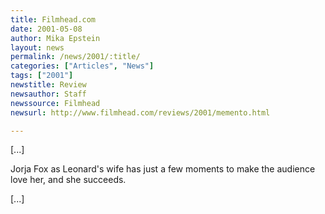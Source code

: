 ```yaml
---
title: Filmhead.com
date: 2001-05-08
author: Mika Epstein
layout: news
permalink: /news/2001/:title/
categories: ["Articles", "News"]
tags: ["2001"]
newstitle: Review  
newsauthor: Staff  
newssource: Filmhead  
newsurl: http://www.filmhead.com/reviews/2001/memento.html  

---
```

[...]

Jorja Fox as Leonard's wife has just a few moments to make the audience love her, and she succeeds. 

[...]

